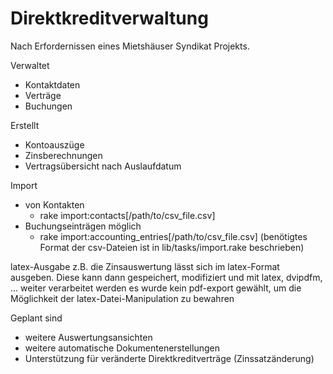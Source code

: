 Direktkreditverwaltung
======================

Nach Erfordernissen eines Mietshäuser Syndikat Projekts.

Verwaltet
* Kontaktdaten
* Verträge
* Buchungen

Erstellt
* Kontoauszüge
* Zinsberechnungen
* Vertragsübersicht nach Auslaufdatum

Import
* von Kontakten 
    * rake import:contacts[/path/to/csv_file.csv]
* Buchungseinträgen möglich
    * rake import:accounting_entries[/path/to/csv_file.csv]
(benötigtes Format der csv-Dateien ist in lib/tasks/import.rake beschrieben)

latex-Ausgabe
  z.B. die Zinsauswertung lässt sich im latex-Format ausgeben. Diese kann dann gespeichert, modifiziert und mit latex, dvipdfm, ... weiter verarbeitet werden
  es wurde kein pdf-export gewählt, um die Möglichkeit der latex-Datei-Manipulation zu bewahren

Geplant sind 
* weitere Auswertungsansichten
* weitere automatische Dokumentenerstellungen
* Unterstützung für veränderte Direktkreditverträge (Zinssatzänderung)

